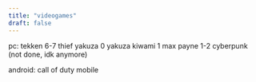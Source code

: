 ```yaml
---
title: "videogames"
draft: false
---
```

pc:
tekken 6-7
thief
yakuza 0
yakuza kiwami 1
max payne 1-2
cyberpunk (not done, idk anymore)


android:
call of duty mobile